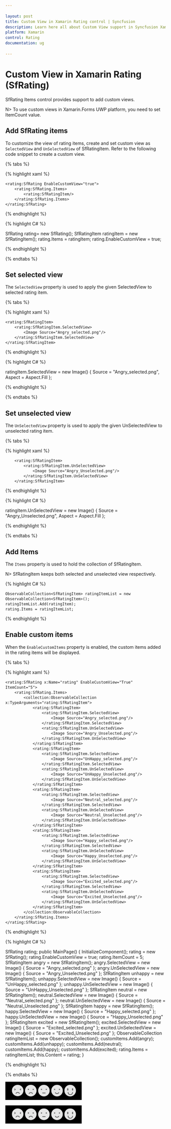 ```yaml
---

layout: post
title: Custom View in Xamarin Rating control | Syncfusion
description: Learn here all about Custom View support in Syncfusion Xamarin Rating (SfRating) control and more.
platform: Xamarin
control: Rating 
documentation: ug

---
```


# Custom View in Xamarin Rating (SfRating)

SfRating Items control provides support to add custom views.

N> To use custom views in Xamarin.Forms UWP platform, you need to set ItemCount value.

## Add SfRating items

To customize the view of rating items, create and set custom view as `SelectedView` and `UnSelectedView` of SfRatingItem. Refer to the following code snippet to create a custom view.

{% tabs %}

{% highlight xaml %}

    <rating:SfRating EnableCustomView="true">
        <rating:SfRating.Items>
            <rating:SfRatingItem/>                
        </rating:SfRating.Items>
    </rating:SfRating>

{% endhighlight %}

{% highlight C# %}

SfRating rating= new SfRating();
SfRatingItem ratingItem = new SfRatingItem();
rating.Items = ratingItem;
rating.EnableCustomView = true;

{% endhighlight %}

{% endtabs %}

## Set selected view

The `SelectedView` property is used to apply the given SelectedView to selected rating item.

{% tabs %}

{% highlight xaml %}

    <rating:SfRatingItem>
        <rating:SfRatingItem.SelectedView>
            <Image Source="Angry_selected.png"/>
        </rating:SfRatingItem.SelectedView>
    </rating:SfRatingItem>

{% endhighlight %}

{% highlight C# %}

ratingItem.SelectedView = new Image() { Source = "Angry_selected.png", Aspect = Aspect.Fill };

{% endhighlight %}

{% endtabs %}

## Set unselected view
 
The `UnSelectedView` property is used to apply the given UnSelectedView to unselected rating item.

{% tabs %}

{% highlight xaml %}

        <rating:SfRatingItem>
            <rating:SfRatingItem.UnSelectedView>
                <Image Source="Angry_Unselected.png"/>
            </rating:SfRatingItem.UnSelectedView>
        </rating:SfRatingItem>

{% endhighlight %}

{% highlight C# %}

ratingItem.UnSelectedView = new Image() { Source = "Angry_Unselected.png", Aspect = Aspect.Fill };

{% endhighlight %}

{% endtabs %}

## Add Items

The `Items` property is used to hold the collection of SfRatingItem. 

N> SfRatingItem keeps both selected and unselected view respectively.

{% highlight C# %}

	ObservableCollection<SfRatingItem> ratingItemList = new ObservableCollection<SfRatingItem>();
	ratingItemList.Add(ratingItem);
	rating.Items = ratingItemList;

{% endhighlight %}

## Enable custom items

When the `EnableCustomItems` property is enabled, the custom items added in the rating items will be displayed.

{% tabs %}

{% highlight xaml %}

    <rating:SfRating x:Name="rating" EnableCustomView="True" ItemCount="5">
        <rating:SfRating.Items>
            <collection:ObservableCollection x:TypeArguments="rating:SfRatingItem">
                <rating:SfRatingItem>
                    <rating:SfRatingItem.SelectedView>
                        <Image Source="Angry_selected.png"/>
                    </rating:SfRatingItem.SelectedView>
                    <rating:SfRatingItem.UnSelectedView>
                        <Image Source="Angry_Unselected.png"/>
                    </rating:SfRatingItem.UnSelectedView>
                </rating:SfRatingItem>
                <rating:SfRatingItem>
                    <rating:SfRatingItem.SelectedView>
                        <Image Source="UnHappy_selected.png"/>
                    </rating:SfRatingItem.SelectedView>
                    <rating:SfRatingItem.UnSelectedView>
                        <Image Source="UnHappy_Unselected.png"/>
                    </rating:SfRatingItem.UnSelectedView>
                </rating:SfRatingItem>
                <rating:SfRatingItem>
                    <rating:SfRatingItem.SelectedView>
                        <Image Source="Neutral_selected.png"/>
                    </rating:SfRatingItem.SelectedView>
                    <rating:SfRatingItem.UnSelectedView>
                        <Image Source="Neutral_Unselected.png"/>
                    </rating:SfRatingItem.UnSelectedView>
                </rating:SfRatingItem>
                <rating:SfRatingItem>
                    <rating:SfRatingItem.SelectedView>
                        <Image Source="Happy_selected.png"/>
                    </rating:SfRatingItem.SelectedView>
                    <rating:SfRatingItem.UnSelectedView>
                        <Image Source="Happy_Unselected.png"/>
                    </rating:SfRatingItem.UnSelectedView>
                </rating:SfRatingItem>
                <rating:SfRatingItem>
                    <rating:SfRatingItem.SelectedView>
                        <Image Source="Excited_selected.png"/>
                    </rating:SfRatingItem.SelectedView>
                    <rating:SfRatingItem.UnSelectedView>
                        <Image Source="Excited_Unselected.png"/>
                    </rating:SfRatingItem.UnSelectedView>
                </rating:SfRatingItem>
            </collection:ObservableCollection>
        </rating:SfRating.Items>
    </rating:SfRating>

{% endhighlight %}

{% highlight C# %}

SfRating rating;
public MainPage()
{
    InitializeComponent();
    rating = new SfRating();
    rating.EnableCustomView = true;
    rating.ItemCount = 5;
    SfRatingItem angry = new SfRatingItem();
    angry.SelectedView = new Image() { Source = "Angry_selected.png" };
    angry.UnSelectedView = new Image() { Source = "Angry_Unselected.png" };
    SfRatingItem unhappy = new SfRatingItem();
    unhappy.SelectedView = new Image() { Source = "UnHappy_selected.png" };
    unhappy.UnSelectedView = new Image() { Source = "UnHappy_Unselected.png" };
    SfRatingItem neutral = new SfRatingItem();
    neutral.SelectedView = new Image() { Source = "Neutral_selected.png" };
    neutral.UnSelectedView = new Image() { Source = "Neutral_Unselected.png" };
    SfRatingItem happy = new SfRatingItem();
    happy.SelectedView = new Image() { Source = "Happy_selected.png" };
    happy.UnSelectedView = new Image() { Source = "Happy_Unselected.png" };
    SfRatingItem excited = new SfRatingItem();
    excited.SelectedView = new Image() { Source = "Excited_selected.png" };
    excited.UnSelectedView = new Image() { Source = "Excited_Unselected.png" };
    ObservableCollection<SfRatingItem> ratingItemList = new ObservableCollection<SfRatingItem>();
    customItems.Add(angry);
    customItems.Add(unhappy);
    customItems.Add(neutral);
    customItems.Add(happy);
    customItems.Add(excited);
    rating.Items = ratingItemList;
    this.Content = rating;
}

{% endhighlight %}

{% endtabs %}

![Add custom view in Xamarin.Forms](images/CustomviewItems.png)
 

![Custom view SfRating](images/CustomviewItems.png)
